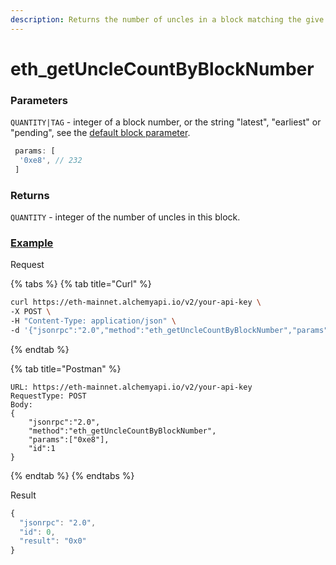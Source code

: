 ```yaml
---
description: Returns the number of uncles in a block matching the give block number.
---
```


# eth\_getUncleCountByBlockNumber

### Parameters

`QUANTITY|TAG` - integer of a block number, or the string "latest", "earliest" or "pending", see the [default block parameter](https://eth.wiki/json-rpc/API#the-default-block-parameter).

```javascript
 params: [ 
  '0xe8', // 232 
 ]
```

### Returns

`QUANTITY` - integer of the number of uncles in this block.

### [Example](https://composer.alchemyapi.io/?composer_state=%7B%22network%22%3A0%2C%22methodName%22%3A%22eth_getUncleCountByBlockNumber%22%2C%22paramValues%22%3A%5B%220xe8%22%5D%7D)

Request

{% tabs %}
{% tab title="Curl" %}
```bash
curl https://eth-mainnet.alchemyapi.io/v2/your-api-key \
-X POST \
-H "Content-Type: application/json" \
-d '{"jsonrpc":"2.0","method":"eth_getUncleCountByBlockNumber","params":["0xe8"],"id":1}'
```
{% endtab %}

{% tab title="Postman" %}
```http
URL: https://eth-mainnet.alchemyapi.io/v2/your-api-key
RequestType: POST
Body: 
{
    "jsonrpc":"2.0",
    "method":"eth_getUncleCountByBlockNumber",
    "params":["0xe8"],
    "id":1
}
```
{% endtab %}
{% endtabs %}

Result

```javascript
{
  "jsonrpc": "2.0",
  "id": 0,
  "result": "0x0"
}
```

## 

